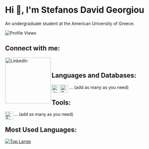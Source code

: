 # Hi 👋, I'm Stefanos David Georgiou

An undergraduate student at the American University of Greece.

![Profile Views](https://komarev.com/ghpvc/?username=Ogstef&color=blue)


## Connect with me:
[<img align="left" alt="LinkedIn" width="150px" src="https://cdn-icons-png.flaticon.com/512/174/174857.png" />][linkedin]

<br />

[linkedin]: https://www.linkedin.com/in/stefanos-georgiou13/


## Languages and Databases:

<img align="left" alt="JavaScript" width="26px" src="https://image-url-of-js-icon" />
<img align="left" alt="C" width="26px" src="https://image-url-of-c-icon" />
... (add as many as you need)

## Tools:

<img align="left" alt="Tool1" width="26px" src="https://image-url-of-tool1-icon" />
... (add as many as you need)

## Most Used Languages:

[![Top Langs](https://github-readme-stats.vercel.app/api/top-langs/?username=Ogstef&layout=compact)](https://github.com/Ogstef)
